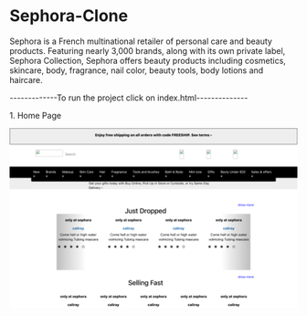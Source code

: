 # Sephora-Clone
 
<p>
Sephora is a French multinational retailer of personal care and beauty products. Featuring nearly 3,000 brands, along with its own private label, Sephora Collection, Sephora offers beauty products including cosmetics, skincare, body, fragrance, nail color, beauty tools, body lotions and haircare.</p>

<p>-------------To run the project click on index.html--------------<p>

<p>1. Home Page </p>

<img src="https://github.com/HelloMoto069/Sephora-Clone/blob/main/sephora.jpg"/>


